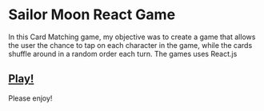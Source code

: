 # Sailor Moon React Game

  In this Card Matching game, my objective was to create a game that allows the user the chance to tap on each character in the game, while the cards shuffle around in a random order each turn. The games uses React.js 

## [Play!](https://rwieberdink.github.io/reactgame/)

Please enjoy!
